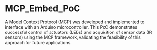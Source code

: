 # MCP_Embed_PoC
A Model Context Protocol (MCP) was developed and implemented to interface with an Arduino microcontroller. This PoC demonstrates successful control of actuators (LEDs) and acquisition of sensor data (IR sensors) using the MCP framework, validating the feasibility of this approach for future applications.
